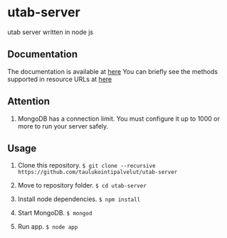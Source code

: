 # utab-server
utab server written in node js

## Documentation

The documentation is available at [here](https://taulukointipalvelut.github.io/utab-server/)
You can briefly see the methods supported in resource URLs at [here](MEMO.md)

## Attention

1. MongoDB has a connection limit. You must configure it up to 1000 or more to run your server safely.

## Usage

1. Clone this repository. `$ git clone --recursive https://github.com/taulukointipalvelut/utab-server`

1. Move to repository folder. `$ cd utab-server`

1. Install node dependencies. `$ npm install`

1. Start MongoDB. `$ mongod`

1. Run app. `$ node app`
